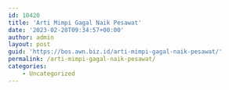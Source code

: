 ```yaml
---
id: 10420
title: 'Arti Mimpi Gagal Naik Pesawat'
date: '2023-02-20T09:34:57+00:00'
author: admin
layout: post
guid: 'https://bos.awn.biz.id/arti-mimpi-gagal-naik-pesawat/'
permalink: /arti-mimpi-gagal-naik-pesawat/
categories:
    - Uncategorized
---
```


